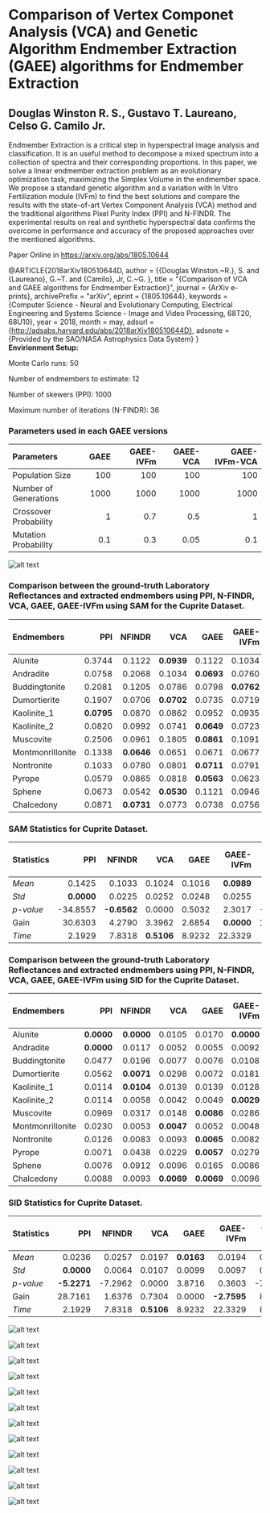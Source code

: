 # Comparison of Vertex Componet Analysis (VCA) and Genetic Algorithm Endmember Extraction (GAEE) algorithms for Endmember Extraction

## Douglas Winston R. S., Gustavo T. Laureano, Celso G. Camilo Jr.

Endmember Extraction is a critical step in hyperspectral image analysis and classification. It is an useful method to decompose a mixed spectrum into a collection of spectra and their corresponding proportions. In this paper, we solve a linear endmember extraction problem as an evolutionary optimization task, maximizing the Simplex Volume in the endmember space. We propose a standard genetic algorithm and a variation with In Vitro Fertilization module (IVFm) to find the best solutions and compare the results with the state-of-art Vertex Component Analysis (VCA) method and the traditional algorithms Pixel Purity Index (PPI) and N-FINDR. The experimental results on real and synthetic hyperspectral data confirms the overcome in performance and accuracy of the proposed approaches over the mentioned algorithms.

Paper Online in https://arxiv.org/abs/1805.10644


\@ARTICLE{2018arXiv180510644D,
   author = {{Douglas Winston.~R.}, S. and {Laureano}, G.~T. and {Camilo}, Jr, C.~G.
	},
    title = "{Comparison of VCA and GAEE algorithms for Endmember Extraction}",
  journal = {ArXiv e-prints},
archivePrefix = "arXiv",
   eprint = {1805.10644},
 keywords = {Computer Science - Neural and Evolutionary Computing, Electrical Engineering and Systems Science - Image and Video Processing, 68T20, 68U10},
     year = 2018,
    month = may,
   adsurl = {http://adsabs.harvard.edu/abs/2018arXiv180510644D},
  adsnote = {Provided by the SAO/NASA Astrophysics Data System}
}
\
**Envirionment Setup:**

Monte Carlo runs: 50 

Number of endmembers to estimate: 12 

Number of skewers (PPI): 1000 

Maximum number of iterations (N-FINDR): 36 

### Parameters used in each GAEE versions

| Parameters            |   GAEE |   GAEE-IVFm |   GAEE-VCA |   GAEE-IVFm-VCA |
|:----------------------|-------:|------------:|-----------:|----------------:|
| Population Size       |  100   |       100   |     100    |           100   |
| Number of Generations | 1000   |      1000   |    1000    |          1000   |
| Crossover Probability |    1   |         0.7 |       0.5  |             1   |
| Mutation Probability  |    0.1 |         0.3 |       0.05 |             0.1 |

![alt text](./IMAGES/Convergence.png)

### Comparison between the ground-truth Laboratory Reflectances and extracted endmembers using PPI, N-FINDR, VCA, GAEE, GAEE-IVFm using SAM for the Cuprite Dataset.

| Endmembers       |    PPI |   NFINDR |    VCA |   GAEE |   GAEE-IVFm |   GAEE-VCA |   GAEE-IVFm-VCA |
|:-----------------|-------:|---------:|-------:|-------:|------------:|-----------:|----------------:|
| Alunite          | 0.3744 |   0.1122 | **0.0939** | 0.1122 |      0.1034 |     0.1043 |          0.1043 |
| Andradite        | 0.0758 |   0.2068 | 0.1034 | **0.0693** |      0.0760 |     0.1694 |          0.1694 |
| Buddingtonite    | 0.2081 |   0.1205 | 0.0786 | 0.0798 |      **0.0762** |     **0.0762** |          **0.0762** |
| Dumortierite     | 0.1907 |   0.0706 | **0.0702** | 0.0735 |      0.0719 |     0.0755 |          0.0755 |
| Kaolinite_1      | **0.0795** |   0.0870 | 0.0862 | 0.0952 |      0.0935 |     0.0870 |          0.0870 |
| Kaolinite_2      | 0.0820 |   0.0992 | 0.0741 | **0.0649** |      0.0723 |     0.0744 |          0.0782 |
| Muscovite        | 0.2506 |   0.0961 | 0.1805 | **0.0861** |      0.1091 |     0.0965 |          0.0961 |
| Montmonrillonite | 0.1338 |   **0.0646** | 0.0651 | 0.0671 |      0.0677 |     0.0688 |          0.0650 |
| Nontronite       | 0.1033 |   0.0780 | 0.0801 | **0.0711** |      0.0791 |     0.1150 |          0.1150 |
| Pyrope           | 0.0579 |   0.0865 | 0.0818 | **0.0563** |      0.0623 |     0.0793 |          0.0686 |
| Sphene           | 0.0673 |   0.0542 | **0.0530** | 0.1121 |      0.0946 |     0.0795 |          0.0901 |
| Chalcedony       | 0.0871 |   **0.0731** | 0.0773 | 0.0738 |      0.0756 |     0.0765 |          0.0861 |

### SAM Statistics for Cuprite Dataset. 

| Statistics   |      PPI |   NFINDR |    VCA |   GAEE |   GAEE-IVFm |   GAEE-VCA |   GAEE-IVFm-VCA |
|:-------------|---------:|---------:|-------:|-------:|------------:|-----------:|----------------:|
| _Mean_       |   0.1425 |   0.1033 | 0.1024 | 0.1016 |      **0.0989** |     0.1109 |          0.1090 |
| _Std_        |   **0.0000** |   0.0225 | 0.0252 | 0.0248 |      0.0255 |     0.0117 |          0.0157 |
| _p-value_    | -34.8557 |  **-0.6562** | 0.0000 | 0.5032 |      2.3017 |    -6.4153 |         -4.8551 |
| Gain         |  30.6303 |   4.2790 | 3.3962 | 2.6854 |      **0.0000** |    10.8064 |          9.2929 |
| _Time_       |   2.1929 |   7.8318 | **0.5106** | 8.9232 |     22.3329 |     8.7494 |         22.1761 |

### Comparison between the ground-truth Laboratory Reflectances and extracted endmembers using PPI, N-FINDR, VCA, GAEE, GAEE-IVFm using SID for the Cuprite Dataset.

| Endmembers       |    PPI |   NFINDR |    VCA |   GAEE |   GAEE-IVFm |   GAEE-VCA |   GAEE-IVFm-VCA |
|:-----------------|-------:|---------:|-------:|-------:|------------:|-----------:|----------------:|
| Alunite          | **0.0000** |   **0.0000** | 0.0105 | 0.0170 |      **0.0000** |     **0.0000** |          0.0145 |
| Andradite        | **0.0000** |   0.0117 | 0.0052 | 0.0055 |      0.0092 |     0.0077 |          0.0056 |
| Buddingtonite    | 0.0477 |   0.0196 | 0.0077 | 0.0076 |      0.0108 |     **0.0072** |          **0.0072** |
| Dumortierite     | 0.0562 |   **0.0071** | 0.0298 | 0.0072 |      0.0181 |     0.0077 |          0.0077 |
| Kaolinite_1      | 0.0114 |   **0.0104** | 0.0139 | 0.0139 |      0.0128 |     0.0131 |          0.0131 |
| Kaolinite_2      | 0.0114 |   0.0058 | 0.0042 | 0.0049 |      **0.0029** |     0.0111 |          0.0086 |
| Muscovite        | 0.0969 |   0.0317 | 0.0148 | **0.0086** |      0.0286 |     0.0285 |          0.0171 |
| Montmonrillonite | 0.0230 |   0.0053 | **0.0047** | 0.0052 |      0.0048 |     0.0057 |          0.0060 |
| Nontronite       | 0.0126 |   0.0083 | 0.0093 | **0.0065** |      0.0082 |     0.0155 |          0.0155 |
| Pyrope           | 0.0071 |   0.0438 | 0.0229 | **0.0057** |      0.0279 |     0.0593 |          0.0593 |
| Sphene           | 0.0076 |   0.0912 | 0.0096 | 0.0165 |      0.0086 |     0.0099 |          **0.0067** |
| Chalcedony       | 0.0088 |   0.0093 | **0.0069** | **0.0069** |      0.0096 |     0.0070 |          0.0070 |

### SID Statistics for Cuprite Dataset. 

| Statistics   |     PPI |   NFINDR |    VCA |   GAEE |   GAEE-IVFm |   GAEE-VCA |   GAEE-IVFm-VCA |
|:-------------|--------:|---------:|-------:|-------:|------------:|-----------:|----------------:|
| _Mean_       |  0.0236 |   0.0257 | 0.0197 | **0.0163** |      0.0194 |     0.0265 |          0.0268 |
| _Std_        |  **0.0000** |   0.0064 | 0.0107 | 0.0099 |      0.0097 |     0.0065 |          0.0059 |
| _p-value_    | **-5.2271** |  -7.2962 | 0.0000 | 3.8716 |      0.3603 |    -7.4272 |         -8.2866 |
| Gain         | 28.7161 |   1.6376 | 0.7304 | 0.0000 |     **-2.7595** |     8.3452 |          6.7899 |
| _Time_       |  2.1929 |   7.8318 | **0.5106** | 8.9232 |     22.3329 |     8.7494 |         22.1761 |

![alt text](./IMAGES/Alunite_Endmember.png)

![alt text](./IMAGES/Andradite_Endmember.png)

![alt text](./IMAGES/Buddingtonite_Endmember.png)

![alt text](./IMAGES/Dumortierite_Endmember.png)

![alt text](./IMAGES/Kaolinite_1_Endmember.png)

![alt text](./IMAGES/Kaolinite_2_Endmember.png)

![alt text](./IMAGES/Muscovite_Endmember.png)

![alt text](./IMAGES/Montmonrillonite_Endmember.png)

![alt text](./IMAGES/Nontronite_Endmember.png)

![alt text](./IMAGES/Pyrope_Endmember.png)

![alt text](./IMAGES/Sphene_Endmember.png)

![alt text](./IMAGES/Chalcedony_Endmember.png)

